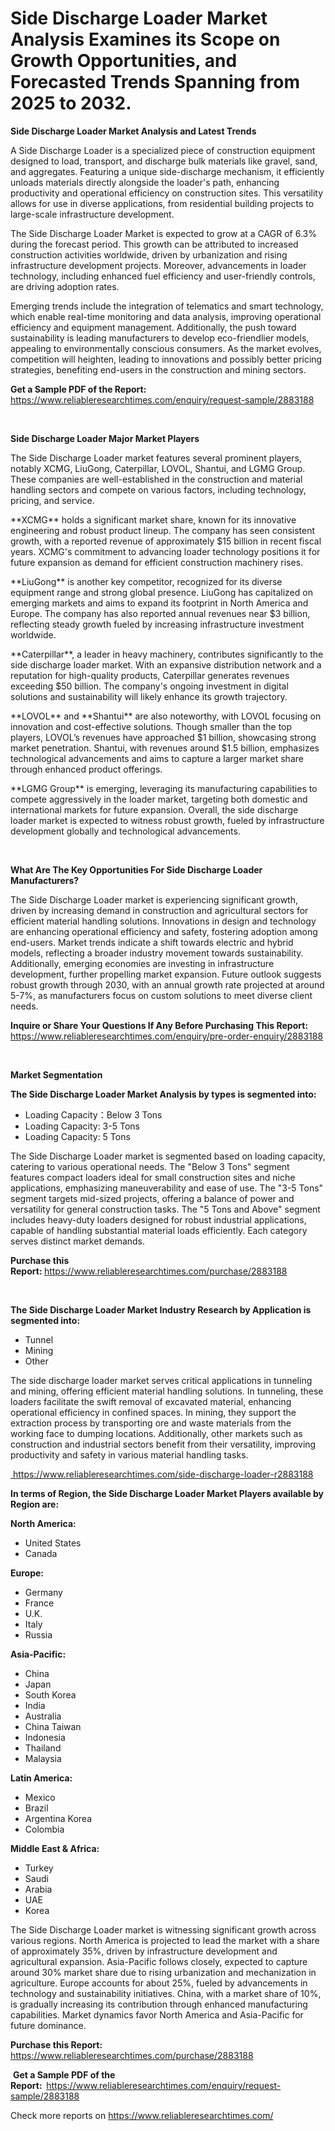 <p><h1>Side Discharge Loader Market Analysis Examines its Scope on Growth Opportunities, and Forecasted Trends Spanning from 2025 to 2032.</h1></p><p><strong>Side Discharge Loader Market Analysis and Latest Trends</strong></p>
<p><p>A Side Discharge Loader is a specialized piece of construction equipment designed to load, transport, and discharge bulk materials like gravel, sand, and aggregates. Featuring a unique side-discharge mechanism, it efficiently unloads materials directly alongside the loader's path, enhancing productivity and operational efficiency on construction sites. This versatility allows for use in diverse applications, from residential building projects to large-scale infrastructure development.</p><p>The Side Discharge Loader Market is expected to grow at a CAGR of 6.3% during the forecast period. This growth can be attributed to increased construction activities worldwide, driven by urbanization and rising infrastructure development projects. Moreover, advancements in loader technology, including enhanced fuel efficiency and user-friendly controls, are driving adoption rates. </p><p>Emerging trends include the integration of telematics and smart technology, which enable real-time monitoring and data analysis, improving operational efficiency and equipment management. Additionally, the push toward sustainability is leading manufacturers to develop eco-friendlier models, appealing to environmentally conscious consumers. As the market evolves, competition will heighten, leading to innovations and possibly better pricing strategies, benefiting end-users in the construction and mining sectors.</p></p>
<p><strong>Get a Sample PDF of the Report:&nbsp;</strong> <a href="https://www.reliableresearchtimes.com/enquiry/request-sample/2883188?utm_campaign=3087&utm_medium=2&utm_source=Github&utm_content=ia&utm_term=13032025&utm_id=side-discharge-loader">https://www.reliableresearchtimes.com/enquiry/request-sample/2883188</a></p>
<p>&nbsp;</p>
<p><strong>Side Discharge Loader Major Market Players</strong></p>
<p><p>The Side Discharge Loader market features several prominent players, notably XCMG, LiuGong, Caterpillar, LOVOL, Shantui, and LGMG Group. These companies are well-established in the construction and material handling sectors and compete on various factors, including technology, pricing, and service.</p><p>**XCMG** holds a significant market share, known for its innovative engineering and robust product lineup. The company has seen consistent growth, with a reported revenue of approximately $15 billion in recent fiscal years. XCMG's commitment to advancing loader technology positions it for future expansion as demand for efficient construction machinery rises.</p><p>**LiuGong** is another key competitor, recognized for its diverse equipment range and strong global presence. LiuGong has capitalized on emerging markets and aims to expand its footprint in North America and Europe. The company has also reported annual revenues near $3 billion, reflecting steady growth fueled by increasing infrastructure investment worldwide.</p><p>**Caterpillar**, a leader in heavy machinery, contributes significantly to the side discharge loader market. With an expansive distribution network and a reputation for high-quality products, Caterpillar generates revenues exceeding $50 billion. The company's ongoing investment in digital solutions and sustainability will likely enhance its growth trajectory.</p><p>**LOVOL** and **Shantui** are also noteworthy, with LOVOL focusing on innovation and cost-effective solutions. Though smaller than the top players, LOVOL’s revenues have approached $1 billion, showcasing strong market penetration. Shantui, with revenues around $1.5 billion, emphasizes technological advancements and aims to capture a larger market share through enhanced product offerings.</p><p>**LGMG Group** is emerging, leveraging its manufacturing capabilities to compete aggressively in the loader market, targeting both domestic and international markets for future expansion. Overall, the side discharge loader market is expected to witness robust growth, fueled by infrastructure development globally and technological advancements.</p></p>
<p>&nbsp;</p>
<p><strong>What Are The Key Opportunities For Side Discharge Loader Manufacturers?</strong></p>
<p><p>The Side Discharge Loader market is experiencing significant growth, driven by increasing demand in construction and agricultural sectors for efficient material handling solutions. Innovations in design and technology are enhancing operational efficiency and safety, fostering adoption among end-users. Market trends indicate a shift towards electric and hybrid models, reflecting a broader industry movement towards sustainability. Additionally, emerging economies are investing in infrastructure development, further propelling market expansion. Future outlook suggests robust growth through 2030, with an annual growth rate projected at around 5-7%, as manufacturers focus on custom solutions to meet diverse client needs.</p></p>
<p><strong>Inquire or Share Your Questions If Any Before Purchasing This Report:</strong> <a href="https://www.reliableresearchtimes.com/enquiry/pre-order-enquiry/2883188?utm_campaign=3087&utm_medium=2&utm_source=Github&utm_content=ia&utm_term=13032025&utm_id=side-discharge-loader">https://www.reliableresearchtimes.com/enquiry/pre-order-enquiry/2883188</a></p>
<p>&nbsp;</p>
<p><strong>Market Segmentation</strong></p>
<p><strong>The Side Discharge Loader Market Analysis by types is segmented into:</strong></p>
<p><ul><li>Loading Capacity：Below 3 Tons</li><li>Loading Capacity: 3-5 Tons</li><li>Loading Capacity: 5 Tons</li></ul></p>
<p><p>The Side Discharge Loader market is segmented based on loading capacity, catering to various operational needs. The "Below 3 Tons" segment features compact loaders ideal for small construction sites and niche applications, emphasizing maneuverability and ease of use. The "3-5 Tons" segment targets mid-sized projects, offering a balance of power and versatility for general construction tasks. The "5 Tons and Above" segment includes heavy-duty loaders designed for robust industrial applications, capable of handling substantial material loads efficiently. Each category serves distinct market demands.</p></p>
<p><strong>Purchase this Report:&nbsp;</strong><a href="https://www.reliableresearchtimes.com/purchase/2883188?utm_campaign=3087&utm_medium=2&utm_source=Github&utm_content=ia&utm_term=13032025&utm_id=side-discharge-loader">https://www.reliableresearchtimes.com/purchase/2883188</a></p>
<p>&nbsp;</p>
<p><strong>The Side Discharge Loader Market Industry Research by Application is segmented into:</strong></p>
<p><ul><li>Tunnel</li><li>Mining</li><li>Other</li></ul></p>
<p><p>The side discharge loader market serves critical applications in tunneling and mining, offering efficient material handling solutions. In tunneling, these loaders facilitate the swift removal of excavated material, enhancing operational efficiency in confined spaces. In mining, they support the extraction process by transporting ore and waste materials from the working face to dumping locations. Additionally, other markets such as construction and industrial sectors benefit from their versatility, improving productivity and safety in various material handling tasks.</p></p>
<p><a href="https://www.reliableresearchtimes.com/side-discharge-loader-r2883188?utm_campaign=3087&utm_medium=2&utm_source=Github&utm_content=ia&utm_term=13032025&utm_id=side-discharge-loader">&nbsp;https://www.reliableresearchtimes.com/side-discharge-loader-r2883188</a></p>
<p><strong>In terms of Region, the Side Discharge Loader Market Players available by Region are:</strong></p>
<p>
    <p> <strong> North America: </strong>
        <ul>
            <li>United States</li>
            <li>Canada</li>
        </ul>
        </p> 
    <p> <strong> Europe: </strong>
        <ul>
            <li>Germany</li>
            <li>France</li>
            <li>U.K.</li>
            <li>Italy</li>
            <li>Russia</li>
        </ul>
        </p> 
    <p> <strong> Asia-Pacific: </strong>
        <ul>
            <li>China</li>
            <li>Japan</li>
            <li>South Korea</li>
            <li>India</li>
            <li>Australia</li>
            <li>China Taiwan</li>
            <li>Indonesia</li>
            <li>Thailand</li>
            <li>Malaysia</li>
        </ul>
        </p> 
    <p> <strong> Latin America: </strong>
        <ul>
            <li>Mexico</li>
            <li>Brazil</li>
            <li>Argentina Korea</li>
            <li>Colombia</li>
        </ul>
        </p> 
    <p> <strong> Middle East & Africa: </strong>
        <ul>
            <li>Turkey</li>
            <li>Saudi</li>
            <li>Arabia</li>
            <li>UAE</li>
            <li>Korea</li>
        </ul>
    </p>
    </p>
<p><p>The Side Discharge Loader market is witnessing significant growth across various regions. North America is projected to lead the market with a share of approximately 35%, driven by infrastructure development and agricultural expansion. Asia-Pacific follows closely, expected to capture around 30% market share due to rising urbanization and mechanization in agriculture. Europe accounts for about 25%, fueled by advancements in technology and sustainability initiatives. China, with a market share of 10%, is gradually increasing its contribution through enhanced manufacturing capabilities. Market dynamics favor North America and Asia-Pacific for future dominance.</p></p>
<p><strong>Purchase this Report: </strong><a href="https://www.reliableresearchtimes.com/purchase/2883188?utm_campaign=3087&utm_medium=2&utm_source=Github&utm_content=ia&utm_term=13032025&utm_id=side-discharge-loader">https://www.reliableresearchtimes.com/purchase/2883188</a></p>
<p>&nbsp;<strong>Get a Sample PDF of the Report:&nbsp;&nbsp;</strong><a href="https://www.reliableresearchtimes.com/enquiry/request-sample/2883188?utm_campaign=3087&utm_medium=2&utm_source=Github&utm_content=ia&utm_term=13032025&utm_id=side-discharge-loader">https://www.reliableresearchtimes.com/enquiry/request-sample/2883188</a></p>
<p><strong></strong></p>
<p>Check more reports on <a href="https://www.reliableresearchtimes.com/?utm_campaign=3087&utm_medium=2&utm_source=Github&utm_content=ia&utm_term=13032025&utm_id=side-discharge-loader">https://www.reliableresearchtimes.com/</a></p>